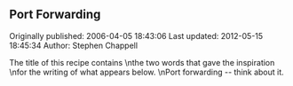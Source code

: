 ## Port Forwarding 
Originally published: 2006-04-05 18:43:06 
Last updated: 2012-05-15 18:45:34 
Author: Stephen Chappell 
 
The title of this recipe contains\nthe two words that gave the inspiration\nfor the writing of what appears below.\nPort forwarding -- think about it.